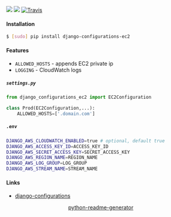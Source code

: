 <!--
https://pypi.org/project/readme-generator/
https://pypi.org/project/python-readme-generator/
-->

[![](https://img.shields.io/pypi/v/django-configurations-ec2.svg?maxAge=3600)](https://pypi.org/project/django-configurations-ec2/)
[![](https://img.shields.io/badge/License-Unlicense-blue.svg?longCache=True)](https://unlicense.org/)
[![Travis](https://api.travis-ci.org/andrewp-as-is/django-configurations-ec2.py.svg?branch=master)](https://travis-ci.org/andrewp-as-is/django-configurations-ec2.py/)

#### Installation
```bash
$ [sudo] pip install django-configurations-ec2
```

#### Features
+   `ALLOWED_HOSTS` - appends EC2 private ip
+   `LOGGING` - CloudWatch logs

##### `settings.py`
```python
from django_configurations_ec2 import EC2Configuration

class Prod(EC2Configuration,...):
    ALLOWED_HOSTS=['.domain.com']
```

##### `.env`
```bash
DJANGO_AWS_CLOUDWATCH_ENABLED=true # optional, default true
DJANGO_AWS_ACCESS_KEY_ID=ACCESS_KEY_ID
DJANGO_AWS_SECRET_ACCESS_KEY=SECRET_ACCESS_KEY
DJANGO_AWS_REGION_NAME=REGION_NAME
DJANGO_AWS_LOG_GROUP=LOG_GROUP
DJANGO_AWS_STREAM_NAME=STREAM_NAME
```

#### Links
+   [django-configurations](https://github.com/jazzband/django-configurations)

<p align="center">
    <a href="https://pypi.org/project/python-readme-generator/">python-readme-generator</a>
</p>